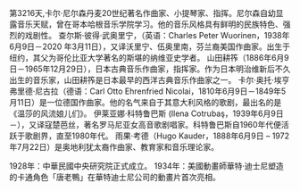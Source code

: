 第3216天,卡尔·尼尔森丹麦20世纪著名作曲家、小提琴家、指挥。尼尔森自幼显露音乐天赋，曾在哥本哈根音乐学院学习。他的音乐风格具有鲜明的民族特色、强烈的戏剧性。
查尔斯·彼得·武奥里宁，（英语：Charles Peter Wuorinen，1938年6月9日－2020 年3月11日），又译沃里宁、伍奥里南，芬兰裔美国作曲家。出生于纽约，其父为哥伦比亚大学著名的斯堪的纳维亚史学者。
山田耕筰（1886年6月9日－1965年12月29日），日本古典音乐作曲家，指挥家。作为日本明治维新后不久出生的音乐家，山田耕筰是日本最早的西洋古典音乐作曲家之一。
卡尔·奥托·埃亨弗里德·尼古拉（德语：Carl Otto Ehrenfried Nicolai，1810年6月9日－1849年5月11日）是一位德国作曲家。他的名气来自于其意大利风格的歌剧，最出名的是《温莎的风流娘儿们》。
伊莱亚娜·科特鲁巴斯 (Ilena Cotrubaş，1939年6月9日－），又译寇楚芭丝，著名罗马尼亚女高音歌剧唱家。科特鲁巴斯自1960年代便活跃于歌剧界，直至1980年代。
雨果·考德（Hugo Kauder，1888年6月9日 – 1972年7月22日）是奥地利犹太裔作曲家、教育家和音乐理论家。

1928年：中華民國中央研究院正式成立。
1934年：美國動畫師華特·迪士尼塑造的卡通角色「唐老鴨」在華特迪士尼公司的動畫片首次亮相。